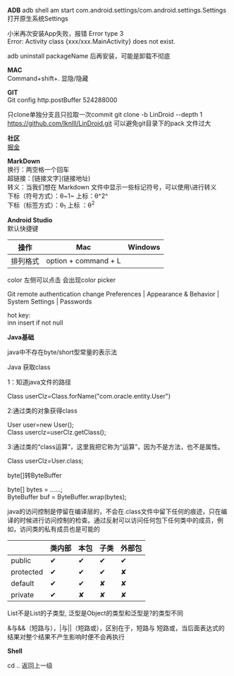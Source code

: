 
**ADB**
adb shell am start com.android.settings/com.android.settings.Settings 打开原生系统Settings

小米再次安装App失败，报错
Error type 3  
Error: Activity class {xxx/xxx.MainActivity} does not exist.

adb uninstall packageName 后再安装，可能是卸载不彻底

**MAC**  
Command+shift+. 显隐/隐藏

**GIT**  
Git config http.postBuffer 524288000

只clone单独分支且只拉取一次commit 
git clone -b LinDroid --depth 1  https://github.com/lknlll/LinDroid.git
可以避免git目录下的pack 文件过大

**社区**  
[掘金](https://juejin.im/)

**MarkDown**  
换行：两空格一个回车  
超链接：\[链接文字\]\(链接地址\)  
转义：当我们想在 Markdown 文件中显示一些标记符号，可以使用\进行转义  
下标（符号方式）：θ~1~  上标：θ^2^  
下标（标签方式）：θ<sub>1</sub>  上标 ：θ<sup>2</sup>  

**Android Studio**  
默认快捷键  

| 操作  | Mac | Windows |
|---|---|---|
| 排列格式  | option + command + L | |

color 左侧可以点击 会出现color picker

Git remote authentication change
Preferences | Appearance & Behavior | System Settings | Passwords

hot key:  
 inn insert if not null

**Java基础**

java中不存在byte/short型常量的表示法

Java 获取class

1：知道java文件的路径

Class userClz=Class.forName("com.oracle.entity.User")

2:通过类的对象获得class

User user=new User();  
Class userclz=userClz.getClass();

3:通过类的“class运算”，这里我把它称为“运算”，因为不是方法，也不是属性。

Class userClz=User.class;

byte[]转ByteBuffer

byte[] bytes = ......;  
ByteBuffer buf = ByteBuffer.wrap(bytes);

java的访问控制是停留在编译层的，不会在.class文件中留下任何的痕迹，只在编译的时候进行访问控制的检查。通过反射可以访问任何包下任何类中的成员，例如，访问类的私有成员也是可能的

|   | 类内部 | 本包 | 子类 | 外部包 |
|---|---|---|---|---|
| public  |✔|✔|✔|✔|
| protected  |✔|✔|✔|✘|
| default  |✔|✔|✘|✘|
| private  |✔|✘|✘|✘|

List<String>不是List<Object>的子类型, 泛型是Object的类型和泛型是?的类型不同

&与&&（短路与），|与||（短路或），区别在于，短路与 短路或，当后面表达式的结果对整个结果不产生影响时便不会再执行

**Shell**

cd .. 返回上一级